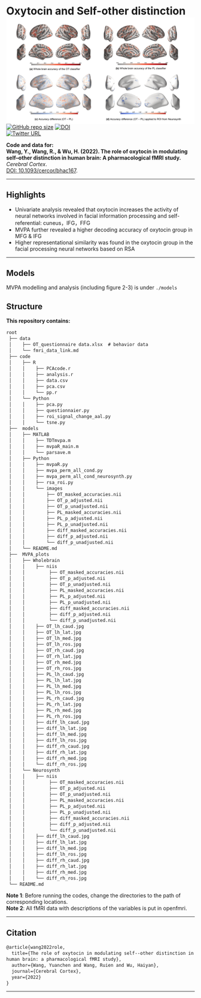 # Oxytocin and Self-other distinction <img src="https://raw.githubusercontent.com/andlab-um/OT_face/main/demo.png" align="right" width="561px">

[![GitHub repo size](https://img.shields.io/github/languages/code-size/andlab-um/OT_face?color=brightgreen&label=repo%20size&logo=github)](https://github.com/andlab-um/OT_face)
[![DOI](https://img.shields.io/badge/DOI-10.1093%2Fcercor%2Fbhac167-blue)](https://doi.org/10.1093/cercor/bhac167)<br />
[![Twitter URL](https://img.shields.io/twitter/url?label=%40ANDlab3&style=social&url=https%3A%2F%2Ftwitter.com%2Flizhn7)](https://twitter.com/ANDlab3)

**Code and data for: <br />**
**Wang, Y., Wang, R., & Wu, H. (2022). The role of oxytocin in modulating self–other distinction in human brain: A pharmacological fMRI study.** *Cerebral Cortex*. <br />
[DOI: 10.1093/cercor/bhac167](https://doi.org/10.1093/cercor/bhac167).
___

## Highlights
- Univariate analysis revealed that oxytocin increases the activity of neural networks involved in facial information processing and self-referential: cuneus，IFG，FFG
- MVPA further revealed a higher decoding accuracy of oxytocin group in MFG & IFG
- Higher representational similarity was found in the oxytocin group in the facial processing neural networks based on RSA

___
## Models

MVPA modelling and analysis (including figure 2-3) is under `./models`

## Structure

**This repository contains:**
```
root
 ├── data               
 │    ├── OT_questionnaire data.xlsx  # behavior data  
 │    └── fmri_data_link.md          
 ├── code                
 │    ├── R
 │    │    ├── PCAcode.r
 │    │    ├── analysis.r
 │    │    ├── data.csv
 │    │    ├── pca.csv
 │    │    └── pp.r
 │    └── Python
 │    │    ├── pca.py
 │    │    ├── questionnaier.py
 │    │    ├── roi_signal_change_aal.py
 │    │    └── tsne.py
 ├──  models            
 │    ├── MATLAB
 │    │    ├── TDTmvpa.m
 │    │    ├── mvpaR_main.m
 │    │    └── parsave.m
 │    ├── Python
 │    │    ├── mvpaR.py
 │    │    ├── mvpa_perm_all_cond.py
 │    │    ├── mvpa_perm_all_cond_neurosynth.py
 │    │    ├── rsa_roi.py
 │    │    └── images
 │    │        ├── OT_masked_accuracies.nii
 │    │        ├── OT_p_adjusted.nii
 │    │        ├── OT_p_unadjusted.nii
 │    │        ├── PL_masked_accuracies.nii
 │    │        ├── PL_p_adjusted.nii
 │    │        ├── PL_p_unadjusted.nii
 │    │        ├── diff_masked_accuracies.nii
 │    │        ├── diff_p_adjusted.nii
 │    │        └── diff_p_unadjusted.nii
 │    └── README.md
 ├──  MVPA_plots         
 │    ├── Wholebrain
 │    │    ├── niis
 │    │         ├── OT_masked_accuracies.nii
 │    │         ├── OT_p_adjusted.nii
 │    │         ├── OT_p_unadjusted.nii
 │    │         ├── PL_masked_accuracies.nii
 │    │         ├── PL_p_adjusted.nii
 │    │         ├── PL_p_unadjusted.nii
 │    │         ├── diff_masked_accuracies.nii
 │    │         ├── diff_p_adjusted.nii
 │    │         └── diff_p_unadjusted.nii
 │    │    ├── OT_lh_caud.jpg
 │    │    ├── OT_lh_lat.jpg
 │    │    ├── OT_lh_med.jpg
 │    │    ├── OT_lh_ros.jpg
 │    │    ├── OT_rh_caud.jpg
 │    │    ├── OT_rh_lat.jpg
 │    │    ├── OT_rh_med.jpg
 │    │    ├── OT_rh_ros.jpg
 │    │    ├── PL_lh_caud.jpg
 │    │    ├── PL_lh_lat.jpg
 │    │    ├── PL_lh_med.jpg
 │    │    ├── PL_lh_ros.jpg
 │    │    ├── PL_rh_caud.jpg
 │    │    ├── PL_rh_lat.jpg
 │    │    ├── PL_rh_med.jpg
 │    │    ├── PL_rh_ros.jpg
 │    │    ├── diff_lh_caud.jpg
 │    │    ├── diff_lh_lat.jpg
 │    │    ├── diff_lh_med.jpg
 │    │    ├── diff_lh_ros.jpg
 │    │    ├── diff_rh_caud.jpg
 │    │    ├── diff_rh_lat.jpg
 │    │    ├── diff_rh_med.jpg
 │    │    └── diff_rh_ros.jpg
 │    └── Neurosynth
 │    │    ├── niis
 │    │         ├── OT_masked_accuracies.nii
 │    │         ├── OT_p_adjusted.nii
 │    │         ├── OT_p_unadjusted.nii
 │    │         ├── PL_masked_accuracies.nii
 │    │         ├── PL_p_adjusted.nii
 │    │         ├── PL_p_unadjusted.nii
 │    │         ├── diff_masked_accuracies.nii
 │    │         ├── diff_p_adjusted.nii
 │    │         └── diff_p_unadjusted.nii
 │    │    ├── diff_lh_caud.jpg
 │    │    ├── diff_lh_lat.jpg
 │    │    ├── diff_lh_med.jpg
 │    │    ├── diff_lh_ros.jpg
 │    │    ├── diff_rh_caud.jpg
 │    │    ├── diff_rh_lat.jpg
 │    │    ├── diff_rh_med.jpg
 │    │    └── diff_rh_ros.jpg
 └── README.md
```
**Note 1**: Before running the codes, change the directories to the path of corresponding locations. <br />
**Note 2**: All fMRI data with descriptions of the variables is put in openfmri. <br />

___

## Citation

    @article{wang2022role,
      title={The role of oxytocin in modulating self--other distinction in human brain: a pharmacological fMRI study},
      author={Wang, Yuanchen and Wang, Ruien and Wu, Haiyan},
      journal={Cerebral Cortex},
      year={2022}
    }
    
___
